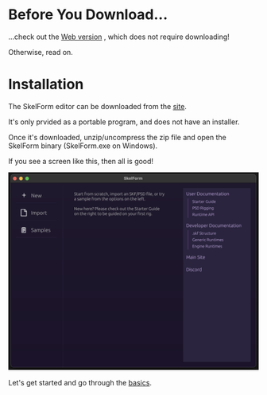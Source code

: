 # Before You Download...

...check out the <a href="https://skelform.org/editor" target="_blank">Web
version</a> , which does not require downloading!

Otherwise, read on.

# Installation

The SkelForm editor can be downloaded from the [site](https://skelform.org).

It's only prvided as a portable program, and does not have an installer.

Once it's downloaded, unzip/uncompress the zip file and open the SkelForm binary
(SkelForm.exe on Windows).

If you see a screen like this, then all is good!

![start_screen](assets/start_screen.png)

Let's get started and go through the [basics](./starter-guide/basics.md).

